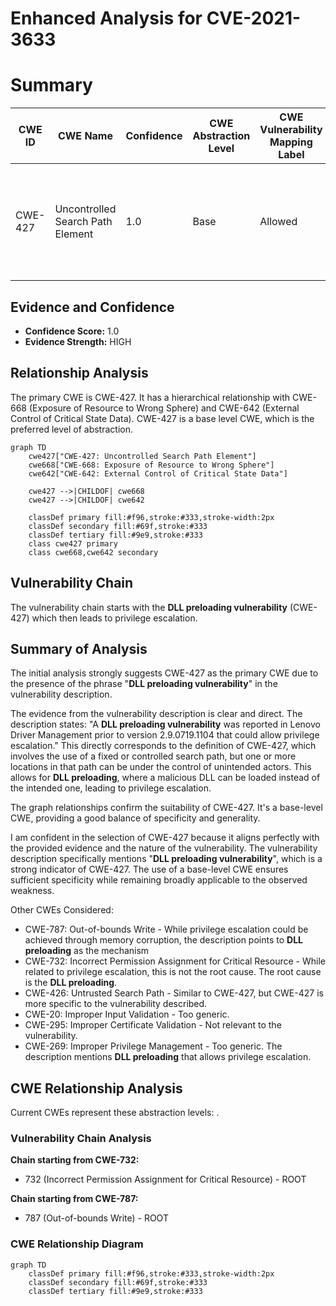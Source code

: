 # Enhanced Analysis for CVE-2021-3633

# Summary
| CWE ID | CWE Name | Confidence | CWE Abstraction Level | CWE Vulnerability Mapping Label | CWE-Vulnerability Mapping Notes |
|---|---|---|---|---|---|
| CWE-427 | Uncontrolled Search Path Element | 1.0 | Base | Allowed | Primary CWE. The vulnerability description explicitly mentions a **DLL preloading vulnerability**. |

## Evidence and Confidence

*   **Confidence Score:** 1.0
*   **Evidence Strength:** HIGH

## Relationship Analysis
The primary CWE is CWE-427. It has a hierarchical relationship with CWE-668 (Exposure of Resource to Wrong Sphere) and CWE-642 (External Control of Critical State Data). CWE-427 is a base level CWE, which is the preferred level of abstraction.

```mermaid
graph TD
    cwe427["CWE-427: Uncontrolled Search Path Element"]
    cwe668["CWE-668: Exposure of Resource to Wrong Sphere"]
    cwe642["CWE-642: External Control of Critical State Data"]

    cwe427 -->|CHILDOF| cwe668
    cwe427 -->|CHILDOF| cwe642

    classDef primary fill:#f96,stroke:#333,stroke-width:2px
    classDef secondary fill:#69f,stroke:#333
    classDef tertiary fill:#9e9,stroke:#333
    class cwe427 primary
    class cwe668,cwe642 secondary
```

## Vulnerability Chain
The vulnerability chain starts with the **DLL preloading vulnerability** (CWE-427) which then leads to privilege escalation.

## Summary of Analysis
The initial analysis strongly suggests CWE-427 as the primary CWE due to the presence of the phrase "**DLL preloading vulnerability**" in the vulnerability description.

The evidence from the vulnerability description is clear and direct. The description states: "A **DLL preloading vulnerability** was reported in Lenovo Driver Management prior to version 2.9.0719.1104 that could allow privilege escalation." This directly corresponds to the definition of CWE-427, which involves the use of a fixed or controlled search path, but one or more locations in that path can be under the control of unintended actors. This allows for **DLL preloading**, where a malicious DLL can be loaded instead of the intended one, leading to privilege escalation.

The graph relationships confirm the suitability of CWE-427. It's a base-level CWE, providing a good balance of specificity and generality.

I am confident in the selection of CWE-427 because it aligns perfectly with the provided evidence and the nature of the vulnerability. The vulnerability description specifically mentions "**DLL preloading vulnerability**", which is a strong indicator of CWE-427. The use of a base-level CWE ensures sufficient specificity while remaining broadly applicable to the observed weakness.

Other CWEs Considered:
- CWE-787: Out-of-bounds Write - While privilege escalation could be achieved through memory corruption, the description points to **DLL preloading** as the mechanism
- CWE-732: Incorrect Permission Assignment for Critical Resource - While related to privilege escalation, this is not the root cause. The root cause is the **DLL preloading**.
- CWE-426: Untrusted Search Path - Similar to CWE-427, but CWE-427 is more specific to the vulnerability described.
- CWE-20: Improper Input Validation - Too generic.
- CWE-295: Improper Certificate Validation - Not relevant to the vulnerability.
- CWE-269: Improper Privilege Management - Too generic. The description mentions **DLL preloading** that allows privilege escalation.


## CWE Relationship Analysis

Current CWEs represent these abstraction levels: .


### Vulnerability Chain Analysis

**Chain starting from CWE-732:**
- 732 (Incorrect Permission Assignment for Critical Resource) - ROOT


**Chain starting from CWE-787:**
- 787 (Out-of-bounds Write) - ROOT



### CWE Relationship Diagram

```mermaid
graph TD
    classDef primary fill:#f96,stroke:#333,stroke-width:2px
    classDef secondary fill:#69f,stroke:#333
    classDef tertiary fill:#9e9,stroke:#333
```